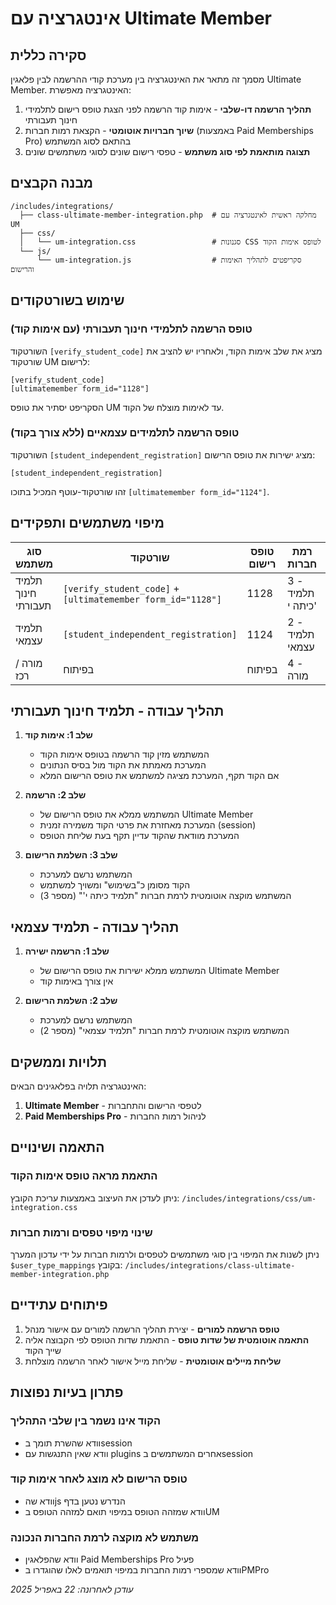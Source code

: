 # אינטגרציה עם Ultimate Member

## סקירה כללית

מסמך זה מתאר את האינטגרציה בין מערכת קודי ההרשמה לבין פלאגין Ultimate Member. האינטגרציה מאפשרת:

1. **תהליך הרשמה דו-שלבי** - אימות קוד הרשמה לפני הצגת טופס רישום לתלמידי חינוך תעבורתי
2. **שיוך חברויות אוטומטי** - הקצאת רמות חברות (באמצעות Paid Memberships Pro) בהתאם לסוג המשתמש
3. **תצוגה מותאמת לפי סוג משתמש** - טפסי רישום שונים לסוגי משתמשים שונים

## מבנה הקבצים

```
/includes/integrations/
  ├── class-ultimate-member-integration.php  # מחלקה ראשית לאינטגרציה עם UM
  ├── css/
  │   └── um-integration.css                 # סגנונות CSS לטופס אימות הקוד
  └── js/
      └── um-integration.js                  # סקריפטים לתהליך האימות והרישום
```

## שימוש בשורטקודים

### טופס הרשמה לתלמידי חינוך תעבורתי (עם אימות קוד)

השורטקוד `[verify_student_code]` מציג את שלב אימות הקוד, ולאחריו יש להציב את שורטקוד UM לרישום:

```
[verify_student_code]
[ultimatemember form_id="1128"]
```

הסקריפט יסתיר את טופס UM עד לאימות מוצלח של הקוד.

### טופס הרשמה לתלמידים עצמאיים (ללא צורך בקוד)

השורטקוד `[student_independent_registration]` מציג ישירות את טופס הרישום:

```
[student_independent_registration]
```

זהו שורטקוד-עוטף המכיל בתוכו `[ultimatemember form_id="1124"]`.

## מיפוי משתמשים ותפקידים

| סוג משתמש | שורטקוד | טופס רישום | רמת חברות | דורש קוד |
|-----------|---------|------------|-----------|-----------|
| תלמיד חינוך תעבורתי | `[verify_student_code]` + `[ultimatemember form_id="1128"]` | 1128 | 3 - תלמיד כיתה י' | כן |
| תלמיד עצמאי | `[student_independent_registration]` | 1124 | 2 - תלמיד עצמאי | לא |
| מורה / רכז | בפיתוח | בפיתוח | 4 - מורה | כן |

## תהליך עבודה - תלמיד חינוך תעבורתי

1. **שלב 1: אימות קוד**
   - המשתמש מזין קוד הרשמה בטופס אימות הקוד
   - המערכת מאמתת את הקוד מול בסיס הנתונים
   - אם הקוד תקף, המערכת מציגה למשתמש את טופס הרישום המלא

2. **שלב 2: הרשמה**
   - המשתמש ממלא את טופס הרישום של Ultimate Member
   - המערכת מאחזרת את פרטי הקוד משמירה זמנית (session)
   - המערכת מוודאת שהקוד עדיין תקף בעת שליחת הטופס

3. **שלב 3: השלמת הרישום**
   - המשתמש נרשם למערכת
   - הקוד מסומן כ"בשימוש" ומשויך למשתמש
   - המשתמש מוקצה אוטומטית לרמת חברות "תלמיד כיתה י'" (מספר 3)

## תהליך עבודה - תלמיד עצמאי

1. **שלב 1: הרשמה ישירה**
   - המשתמש ממלא ישירות את טופס הרישום של Ultimate Member
   - אין צורך באימות קוד

2. **שלב 2: השלמת הרישום**
   - המשתמש נרשם למערכת
   - המשתמש מוקצה אוטומטית לרמת חברות "תלמיד עצמאי" (מספר 2)

## תלויות וממשקים

האינטגרציה תלויה בפלאגינים הבאים:

1. **Ultimate Member** - לטפסי הרישום והתחברות
2. **Paid Memberships Pro** - לניהול רמות החברות

## התאמה ושינויים

### התאמת מראה טופס אימות הקוד

ניתן לעדכן את העיצוב באמצעות עריכת הקובץ:
`/includes/integrations/css/um-integration.css`

### שינוי מיפוי טפסים ורמות חברות

ניתן לשנות את המיפוי בין סוגי משתמשים לטפסים ולרמות חברות על ידי עדכון המערך `$user_type_mappings` בקובץ:
`/includes/integrations/class-ultimate-member-integration.php`

## פיתוחים עתידיים

1. **טופס הרשמה למורים** - יצירת תהליך הרשמה למורים עם אישור מנהל
2. **התאמה אוטומטית של שדות טופס** - התאמת שדות הטופס לפי הקבוצה אליה שייך הקוד
3. **שליחת מיילים אוטומטית** - שליחת מייל אישור לאחר הרשמה מוצלחת

## פתרון בעיות נפוצות

### הקוד אינו נשמר בין שלבי התהליך
- וודא שהשרת תומך בsession
- וודא שאין התנגשות עם plugins אחרים המשתמשים בsession

### טופס הרישום לא מוצג לאחר אימות קוד
- וודא שהjs הנדרש נטען בדף
- וודא שמזהה הטופס במיפוי תואם למזהה הטופס בUM

### משתמש לא מוקצה לרמת החברות הנכונה
- וודא שהפלאגין Paid Memberships Pro פעיל
- וודא שמספרי רמות החברות במיפוי תואמים לאלו שהוגדרו בPMPro

*עודכן לאחרונה: 22 באפריל 2025*

